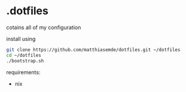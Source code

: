 # .dotfiles
cotains all of my configuration

install using
```bash
git clone https://github.com/matthiasemde/dotfiles.git ~/dotfiles
cd ~/dotfiles
./bootstrap.sh
```

requirements:
- nix
